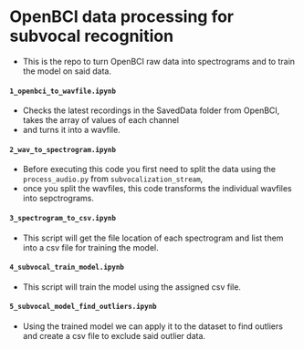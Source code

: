 # OpenBCI data processing for subvocal recognition
- This is the repo to turn OpenBCI raw data into spectrograms and to train the model on said data.

#### `1_openbci_to_wavfile.ipynb`
- Checks the latest recordings in the SavedData folder from OpenBCI, takes the array of values of each channel
- and turns it into a wavfile.  

#### `2_wav_to_spectrogram.ipynb`
- Before executing this code you first need to split the data using the `process_audio.py` from `subvocalization_stream`,
- once you split the wavfiles, this code transforms the individual wavfiles into sepctrograms.

#### `3_spectrogram_to_csv.ipynb`
- This script will get the file location of each spectrogram and list them into a csv file for training the model.

#### `4_subvocal_train_model.ipynb`
- This script will train the model using the assigned csv file.

#### `5_subvocal_model_find_outliers.ipynb`
- Using the trained model we can apply it to the dataset to find outliers and create a csv file to exclude said outlier data.
